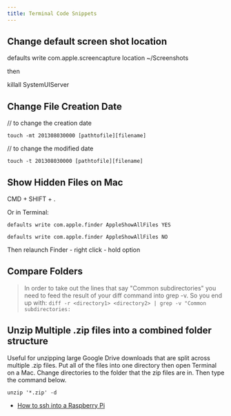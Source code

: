 ```yaml
---
title: Terminal Code Snippets
---
```


## Change default screen shot location

defaults write com.apple.screencapture location ~/Screenshots

then

killall SystemUIServer

## Change File Creation Date

// to change the creation date

```
touch -mt 201308030000 [pathtofile][filename]
```

// to change the modified date

```
touch -t 201308030000 [pathtofile][filename]
```

## Show Hidden Files on Mac

CMD + SHIFT + .

Or in Terminal:

`defaults write com.apple.finder AppleShowAllFiles YES`

`defaults write com.apple.finder AppleShowAllFiles NO`

Then relaunch Finder - right click - hold option

## Compare Folders

> In order to take out the lines that say "Common subdirectories" you need to feed the result of your diff command into grep -v. So you end up with: `diff -r <directory1> <directory2> | grep -v "Common subdirectories:`

## Unzip Multiple .zip files into a combined folder structure

Useful for unzipping large Google Drive downloads that are split across multiple .zip files. Put all of the files into one directory then open Terminal on a Mac. Change directories to the folder that the zip files are in. Then type the command below.

```
unzip '*.zip' -d
```

- [How to ssh into a Raspberry Pi](../raspberry-pi/ssh-into-raspberry-pi.md)
